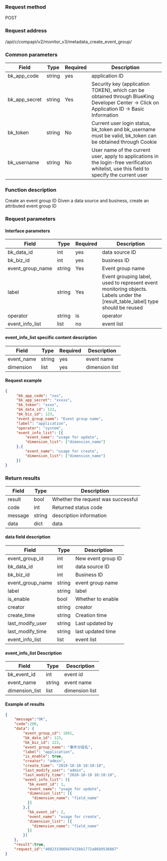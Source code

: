 
### Request method

POST


### Request address

/api/c/compapi/v2/monitor_v3/metadata_create_event_group/


### Common parameters

| Field | Type | Required | Description |
|-----------|------------|--------|------------|
| bk_app_code | string | yes | application ID |
| bk_app_secret| string | Yes | Security key (application TOKEN), which can be obtained through BlueKing Developer Center -> Click on Application ID -> Basic Information |
| bk_token | string | No | Current user login status, bk_token and bk_username must be valid, bk_token can be obtained through Cookie |
| bk_username | string | No | User name of the current user, apply to applications in the login-free verification whitelist, use this field to specify the current user |


### Function description

Create an event group ID
Given a data source and business, create an attributed event group ID

### Request parameters



#### Interface parameters

| Field | Type | Required | Description |
| -------------- | ------ | ---- | ----------- |
| bk_data_id | int | yes | data source ID |
| bk_biz_id | int | yes | business ID |
| event_group_name | string | Yes | Event group name |
| label | string | Yes | Event grouping label, used to represent event monitoring objects. Labels under the [result_table_label] type should be reused |
| operator | string | is | operator |
| event_info_list | list | no | event list |

#### event_info_list specific content description

| Field | Type | Required | Description |
| ------------------- | ------ | -------- | -------- |
| event_name | string | yes | event name |
| dimension | list | yes | dimension list |

#### Request example

```json
{
     "bk_app_code": "xxx",
     "bk_app_secret": "xxxxx",
     "bk_token": "xxxx",
     "bk_data_id": 123,
     "bk_biz_id": 123,
     "event_group_name": "Event group name",
     "label": "application",
     "operator": "system",
     "event_info_list": [{
         "event_name": "usage for update",
         "dimension_list": ["dimension_name"]
     },{
         "event_name": "usage for create",
         "dimension_list": ["dimension_name"]
     }]
}
```

### Return results

| Field | Type | Description |
| ------- | ------ | ---------- |
| result | bool | Whether the request was successful |
| code | int | Returned status code |
| message | string | description information |
| data | dict | data |

#### data field description

| Field | Type | Description |
| ------------------- | ------ | -------- |
| event_group_id | int | New event group ID |
| bk_data_id | int | data source ID |
| bk_biz_id | int | Business ID |
| event_group_name | string | event group name |
| label | string | label |
| is_enable | bool | Whether to enable |
| creator | string | creator |
| create_time | string | Creation time |
| last_modify_user | string | Last updated by |
| last_modify_time | string | last updated time |
| event_info_list | list | event list |

#### event_info_list Description

| Field | Type | Description |
| -------------- | ------ | -------- |
| bk_event_id | int | event id |
| event_name | string | event name |
| dimension_list | list | dimension list |

#### Example of results
```json
{
    "message":"OK",
    "code":200,
    "data": {
    	"event_group_id": 1001,
    	"bk_data_id": 123,
    	"bk_biz_id": 123,
    	"event_group_name": "事件分组名",
    	"label": "application",
    	"is_enable": true,
    	"creator": "admin",
    	"create_time": "2019-10-10 10:10:10",
    	"last_modify_user": "admin",
    	"last_modify_time": "2020-10-10 10:10:10",
    	"event_info_list": [{
          "bk_event_id": 1,
          "event_name": "usage for update",
          "dimension_list": [{
            "dimension_name": "field_name"
          }]
        },{
          "bk_event_id": 2,
          "event_name": "usage for create",
          "dimension_list": [{
            "dimension_name": "field_name"
          }]
        }]
    },
    "result":true,
    "request_id":"408233306947415bb1772a86b9536867"
}
```